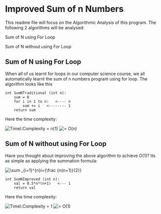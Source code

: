 # Improved Sum of n Numbers 

This readme file will focus on the Algorithmic Analysis of this program. The following 2 algorithms will be analysed: 

Sum of N using For Loop  

Sum of N without using For Loop

## Sum of N using For Loop  

When all of us learnt for loops in our computer science course, we all automatically learnt the sum of n numbers program using for loop. The algorithm looks like this 

 

``` General Algorithm
int SumNTraditional (int n): 
    sum = 0  
    for i in 1 to n:   <---- n
        sum += i   <-------- 1
    return sum
```

Here the time complexity:

<img src="https://latex.codecogs.com/gif.latex?Time\:Complexity&space;=&space;n(1)" title="Time\:Complexity = n(1)" />

<img src="https://latex.codecogs.com/gif.latex?=&space;O(n)" title="= O(n)" />

## Sum of N without using For Loop

Have you thought about improving the above algorithm to achieve O(1)? Its as simple as applying the summation formula: 

<img src="https://latex.codecogs.com/gif.latex?\sum&space;_{i=1}^{n}i={\frac&space;{n(n&plus;1)}{2}}" title="\sum _{i=1}^{n}i={\frac {n(n+1)}{2}}" />

``` General Algorithm
int SumNImproved (int n): 
    val = 0.5*n*(n+1)   <--- 1
    return val 
```

Here the time complexity: 

<img src="https://latex.codecogs.com/gif.latex?Time\:Complexity&space;=&space;1" title="Time\:Complexity = 1" />

<img src="https://latex.codecogs.com/gif.latex?=&space;O(1)" title="= O(1)" />

